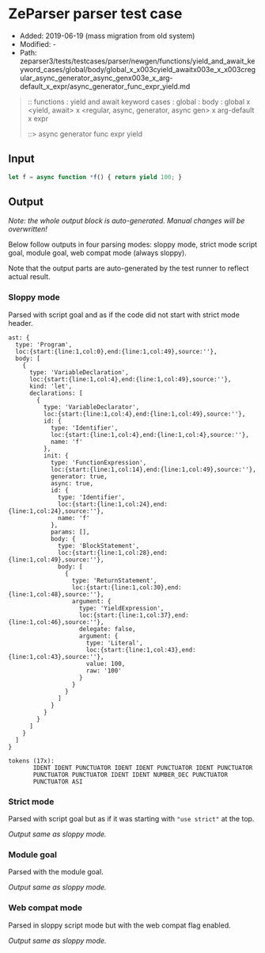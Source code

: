 # ZeParser parser test case

- Added: 2019-06-19 (mass migration from old system)
- Modified: -
- Path: zeparser3/tests/testcases/parser/newgen/functions/yield_and_await_keyword_cases/global/body/global_x_x003cyield_awaitx003e_x_x003cregular_async_generator_async_genx003e_x_arg-default_x_expr/async_generator_func_expr_yield.md

> :: functions : yield and await keyword cases : global : body : global x <yield, await> x <regular, async, generator, async gen> x arg-default x expr
>
> ::> async generator func expr yield

## Input

`````js
let f = async function *f() { return yield 100; }
`````

## Output

_Note: the whole output block is auto-generated. Manual changes will be overwritten!_

Below follow outputs in four parsing modes: sloppy mode, strict mode script goal, module goal, web compat mode (always sloppy).

Note that the output parts are auto-generated by the test runner to reflect actual result.

### Sloppy mode

Parsed with script goal and as if the code did not start with strict mode header.

`````
ast: {
  type: 'Program',
  loc:{start:{line:1,col:0},end:{line:1,col:49},source:''},
  body: [
    {
      type: 'VariableDeclaration',
      loc:{start:{line:1,col:4},end:{line:1,col:49},source:''},
      kind: 'let',
      declarations: [
        {
          type: 'VariableDeclarator',
          loc:{start:{line:1,col:4},end:{line:1,col:49},source:''},
          id: {
            type: 'Identifier',
            loc:{start:{line:1,col:4},end:{line:1,col:4},source:''},
            name: 'f'
          },
          init: {
            type: 'FunctionExpression',
            loc:{start:{line:1,col:14},end:{line:1,col:49},source:''},
            generator: true,
            async: true,
            id: {
              type: 'Identifier',
              loc:{start:{line:1,col:24},end:{line:1,col:24},source:''},
              name: 'f'
            },
            params: [],
            body: {
              type: 'BlockStatement',
              loc:{start:{line:1,col:28},end:{line:1,col:49},source:''},
              body: [
                {
                  type: 'ReturnStatement',
                  loc:{start:{line:1,col:30},end:{line:1,col:48},source:''},
                  argument: {
                    type: 'YieldExpression',
                    loc:{start:{line:1,col:37},end:{line:1,col:46},source:''},
                    delegate: false,
                    argument: {
                      type: 'Literal',
                      loc:{start:{line:1,col:43},end:{line:1,col:43},source:''},
                      value: 100,
                      raw: '100'
                    }
                  }
                }
              ]
            }
          }
        }
      ]
    }
  ]
}

tokens (17x):
       IDENT IDENT PUNCTUATOR IDENT IDENT PUNCTUATOR IDENT PUNCTUATOR
       PUNCTUATOR PUNCTUATOR IDENT IDENT NUMBER_DEC PUNCTUATOR
       PUNCTUATOR ASI
`````

### Strict mode

Parsed with script goal but as if it was starting with `"use strict"` at the top.

_Output same as sloppy mode._

### Module goal

Parsed with the module goal.

_Output same as sloppy mode._

### Web compat mode

Parsed in sloppy script mode but with the web compat flag enabled.

_Output same as sloppy mode._
